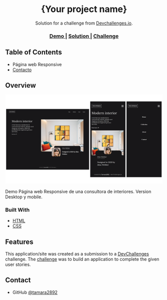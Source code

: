 <!-- Please update value in the {}  -->

<h1 align="center">{Your project name}</h1>

<div align="center">
   Solution for a challenge from  <a href="http://devchallenges.io" target="_blank">Devchallenges.io</a>.
</div>

<div align="center">
  <h3>
    <a href="https://github.com/tamara2892/Consultora-de-interiores.git">
      Demo
    </a>
    <span> | </span>
    <a href="https://consultora-de-interiores.netlify.app/">
      Solution
    </a>
    <span> | </span>
    <a href="https://devchallenges.io/challenges/Jymh2b2FyebRTUljkNcb">
      Challenge
    </a>
  </h3>
</div>

<!-- TABLE OF CONTENTS -->

## Table of Contents

- Página web Responsive 
- [Contacto](https://github.com/tamara2892)

<!-- OVERVIEW -->

## Overview

![screenshot](img/screenshot.png)

Demo Página web Responsive de una consultora de interiores. Version Desktop y mobile.

### Built With

<!-- This section should list any major frameworks that you built your project using. Here are a few examples.-->

- [HTML](https://lenguajehtml.com/)
- [CSS](https://lenguajecss.com/)

## Features

<!-- List the features of your application or follow the template. Don't share the figma file here :) -->

This application/site was created as a submission to a [DevChallenges](https://devchallenges.io/challenges) challenge. The [challenge](https://devchallenges.io/challenges/Jymh2b2FyebRTUljkNcb) was to build an application to complete the given user stories.

## Contact

- GitHub [@tamara2892](https://{github.com/tamara2892})
